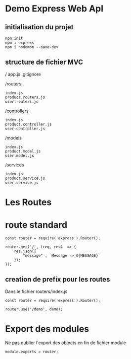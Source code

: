 # Demo Express Web ApI

## initialisation du projet

```
npm init
npm i express
npm i nodemon --save-dev
```

## structure de fichier MVC

/
app.js
.gitignore

/routers

    index.js
    product.routers.js
    user.routers.js
/controllers

    index.js
    product.controller.js
    user.controller.js
/models

    index.js
    product.model.js
    user.model.js
/services

    index.js
    product.service.js
    user.service.js

# Les Routes

# route standard

```
const router = require('express').Router();

router.get('/', (req, res)  => {
    res.json({
        "message" : `Message -> ${MESSAGE}`
    });
});

```

## creation de prefix pour les routes

Dans le fichier routers/index.js 

```
const router = require('express').Router();

router.use('/demo', demo);

```

# Export des modules

Ne pas oublier l'export des objects en fin de fichier module

```
module.exports = router;
```